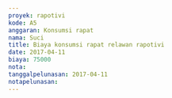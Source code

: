 ```yaml
---
proyek: rapotivi
kode: A5
anggaran: Konsumsi rapat
nama: Suci
title: Biaya konsumsi rapat relawan rapotivi
date: 2017-04-11
biaya: 75000
nota:
tanggalpelunasan: 2017-04-11
notapelunasan:
---
```


